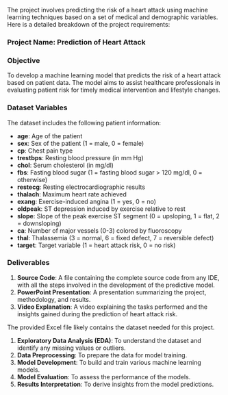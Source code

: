 The project involves predicting the risk of a heart attack using machine learning techniques based on a set of medical and demographic variables. Here is a detailed breakdown of the project requirements:

### Project Name: Prediction of Heart Attack

### Objective
To develop a machine learning model that predicts the risk of a heart attack based on patient data. The model aims to assist healthcare professionals in evaluating patient risk for timely medical intervention and lifestyle changes.

### Dataset Variables
The dataset includes the following patient information:

- **age**: Age of the patient
- **sex**: Sex of the patient (1 = male, 0 = female)
- **cp**: Chest pain type
- **trestbps**: Resting blood pressure (in mm Hg)
- **chol**: Serum cholesterol (in mg/dl)
- **fbs**: Fasting blood sugar (1 = fasting blood sugar > 120 mg/dl, 0 = otherwise)
- **restecg**: Resting electrocardiographic results
- **thalach**: Maximum heart rate achieved
- **exang**: Exercise-induced angina (1 = yes, 0 = no)
- **oldpeak**: ST depression induced by exercise relative to rest
- **slope**: Slope of the peak exercise ST segment (0 = upsloping, 1 = flat, 2 = downsloping)
- **ca**: Number of major vessels (0-3) colored by fluoroscopy
- **thal**: Thalassemia (3 = normal, 6 = fixed defect, 7 = reversible defect)
- **target**: Target variable (1 = heart attack risk, 0 = no risk)

### Deliverables

1. **Source Code**: A file containing the complete source code from any IDE, with all the steps involved in the development of the predictive model.
2. **PowerPoint Presentation**: A presentation summarizing the project, methodology, and results.
3. **Video Explanation**: A video explaining the tasks performed and the insights gained during the prediction of heart attack risk.

The provided Excel file likely contains the dataset needed for this project.

1. **Exploratory Data Analysis (EDA)**: To understand the dataset and identify any missing values or outliers.
2. **Data Preprocessing**: To prepare the data for model training.
3. **Model Development**: To build and train various machine learning models.
4. **Model Evaluation**: To assess the performance of the models.
5. **Results Interpretation**: To derive insights from the model predictions.

